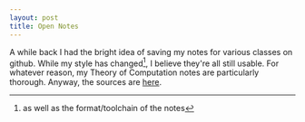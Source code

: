 ```yaml
---
layout: post
title: Open Notes
---
```


A while back I had the bright idea of saving my notes for various classes on github. While my style has changed[^1], I believe they're all still usable. For whatever reason, my Theory of Computation notes are particularly thorough. Anyway, the sources are [here](https://github.com/mvcisback/Open-Notes ).

[^1]: as well as the format/toolchain of the notes
